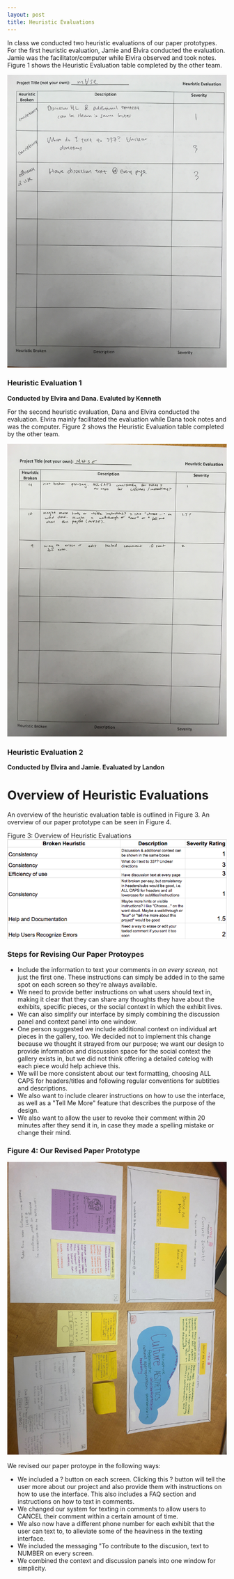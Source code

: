 ```yaml
---
layout: post
title: Heuristic Evaluations
---
```

In class we conducted two heuristic evaluations of our paper prototypes. For the first heuristic evaluation, Jamie and Elvira conducted the evaluation. Jamie was the facilitator/computer while Elvira observed and took notes. Figure 1 shows the Heuristic Evaluation table completed by the other team. 


![Figure 1: Heuristic Evaluation 1](/img/heuristiceval1.jpg)
### Heuristic Evaluation 1
**Conducted by Elvira and Dana. Evaluted by Kenneth**

For the second heuristic evaluation, Dana and Elvira conducted the evaluation. Elvira mainly facilitated the evaluation while Dana took notes and was the computer. Figure 2 shows the Heuristic Evaluation table completed by the other team. 


![Figure 2: Heuristic Evaluation 2](/img/heuristiceval2.jpg)
### Heuristic Evaluation 2
**Conducted by Elvira and Jamie. Evaluated by Landon**


# Overview of Heuristic Evaluations
An overview of the heuristic evaluation table is outlined in Figure 3. An overview of our paper prototype can be seen in Figure 4. 

Figure 3: Overview of Heuristic Evaluations 
![Figure 3: Heuristic Evaluation Table](/img/heuristic_eval_table.png)

### Steps for Revising Our Paper Protoypes
* Include the information to text your comments in *on every screen*, not just the first one. These instructions can simply be added in to the same spot on each screen so they're always available.
* We need to provide better instructions on what users should text in, making it clear that they can share any thoughts they have about the exhibits, specific pieces, or the social context in which the exhibit lives.
* We can also simplify our interface by simply combining the discussion panel and context panel into one window.
* One person suggested we include additional context on individual art pieces in the gallery, too. We decided not to implement this change because we thought it strayed from our purpose; we want our design to provide information and discussion space for the social context the gallery exists in, but we did not think offering a detailed catelog with each piece would help achieve this.
* We will be more consistent about our text formatting, choosing ALL CAPS for headers/titles and following regular conventions for subtitles and descriptions.
* We also want to include clearer instructions on how to use the interface, as well as a "Tell Me More" feature that describes the purpose of the design.
* We also want to allow the user to revoke their comment within 20 minutes after they send it in, in case they made a spelling mistake or change their mind.

### Figure 4: Our Revised Paper Prototype

![Figure 4: Updated Paper Prototype Over](/img/updated_prototype.jpeg)

We revised our paper protoype in the following ways:
* We included a ? button on each screen. Clicking this ? button will tell the user more about our project and also provide them with instructions on how to use the interface. This also includes a FAQ section and instructions on how to text in comments.
* We changed our system for texting in comments to allow users to CANCEL their comment within a certain amount of time.
* We also now have a different phone number for each exhibit that the user can text to, to alleviate some of the heaviness in the texting interface.
* We included the messaging "To contribute to the discusion, text to NUMBER on every screen.
* We combined the context and discussion panels into one window for simplicity.
